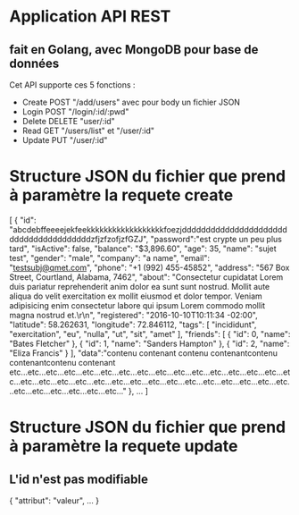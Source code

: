 # Application API REST 
## fait en Golang, avec MongoDB pour base de données

Cet API supporte ces 5 fonctions :
- Create POST "/add/users" avec pour body un fichier JSON
- Login POST "/login/:id/:pwd"
- Delete DELETE "user/:id"
- Read GET "/users/list" et "/user/:id"
- Update PUT "/user/:id"

# Structure JSON du fichier que prend à paramètre la requete create

[
    {
        "id": "abcdebffeeeejekfeekkkkkkkkkkkkkkkkkkfoezjdddddddddddddddddddddddddddddddddddddddzfjzfzofjzfGZJ",
    "password":"est crypte un peu plus tard",
    "isActive": false,
    "balance": "$3,896.60",
    "age": 35,
    "name": "sujet test",
    "gender": "male",
    "company": "a name",
    "email": "testsubj@qmet.com",
    "phone": "+1 (992) 455-45852",
    "address": "567 Box Street, Courtland, Alabama, 7462",
    "about": "Consectetur cupidatat Lorem duis pariatur reprehenderit anim dolor ea sunt sunt nostrud. Mollit aute aliqua do velit exercitation ex mollit eiusmod et dolor tempor. Veniam adipisicing enim consectetur labore qui ipsum Lorem commodo mollit magna nostrud et.\r\n",
    "registered": "2016-10-10T10:11:34 -02:00",
    "latitude": 58.262631,
    "longitude": 72.846112,
    "tags": [
      "incididunt",
      "exercitation",
      "eu",
      "nulla",
      "ut",
      "sit",
      "amet"
    ],
    "friends": [
      {
        "id": 0,
        "name": "Bates Fletcher"
      },
      {
        "id": 1,
        "name": "Sanders Hampton"
      },
      {
        "id": 2,
        "name": "Eliza Francis"
      }
    ],
    "data":"contenu contenant contenu contenantcontenu contenantcontenu contenant etc...etc...etc...etc...etc...etc...etc...etc...etc...etc...etc...etc...etc...etc...etc...etc...etc...etc...etc...etc...etc...etc...etc...etc...etc...etc...etc...etc...etc...etc...etc...etc...etc...etc...etc...etc...etc..."
       },
    ...
]
# Structure JSON du fichier que prend à paramètre la requete update
## L'id n'est pas modifiable
{
    "attribut": "valeur",
    ...
}
<!--go get go.mongodb.org/mongo-driver
go get -u github.com/gin-gonic/gin

go run main.go

TO DO
- refaire la classe user model (ok)
- validation des champs
- mot de passe a update (ok)
    dehashing
- Changer le parametre user en user [] (ok)
- controle de user list (ok)
- Recuperer la liste (ok)
- creer des fichiers (ok)
- update:
    if age not null (ok...?) -->